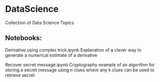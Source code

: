# DataScience
Collection of Data Science Topics

## Notebooks:
Derivative using complex trick.ipynb
Explanation of a clever way to generate a numerical estimate of a derivative

Recover secret message.ipynb
Cryptography example of an algorithm for storing a secret message using n clues where any k clues can be used to retrieve secret
